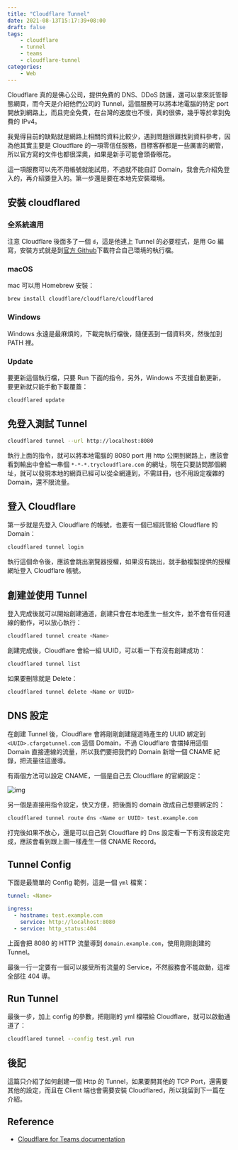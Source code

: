 ```yaml
---
title: "Cloudflare Tunnel"
date: 2021-08-13T15:17:39+08:00
draft: false
tags: 
    - cloudflare
    - tunnel
    - teams
    - cloudflare-tunnel
categories:
    - Web
---
```


Cloudflare 真的是佛心公司，提供免費的 DNS、DDoS 防護，還可以拿來託管靜態網頁，而今天是介紹他們公司的 Tunnel，這個服務可以將本地電腦的特定 port 開放到網路上，而且完全免費，在台灣的速度也不慢，真的很佛，幾乎等於拿到免費的 IPv4。

我覺得目前的缺點就是網路上相關的資料比較少，遇到問題很難找到資料參考，因為他其實主要是 Cloudflare 的一項零信任服務，目標客群都是一些厲害的網管，所以官方寫的文件也都很深奧，如果是新手可能會頭昏眼花。

<!--more-->

這一項服務可以先不用帳號就能試用，不過就不能自訂 Domain，我會先介紹免登入的，再介紹要登入的。第一步還是要在本地先安裝環境。

## 安裝 cloudflared

### 全系統適用

注意 Cloudflare 後面多了一個 `d`，這是他連上 Tunnel 的必要程式，是用 Go 編寫，安裝方式就是到[官方 Github](https://github.com/cloudflare/cloudflared/releases)下載符合自己環境的執行檔。

### macOS

mac 可以用 Homebrew 安裝：

```sh
brew install cloudflare/cloudflare/cloudflared
```

### Windows

Windows 永遠是最麻煩的，下載完執行檔後，隨便丟到一個資料夾，然後加到 PATH 裡。

### Update

要更新這個執行檔，只要 Run 下面的指令，另外，Windows 不支援自動更新，要更新就只能手動下載覆蓋：

```sh
cloudflared update
```

## 免登入測試 Tunnel

```sh
cloudflared tunnel --url http://localhost:8080  
```

執行上面的指令，就可以將本地電腦的 8080 port 用 http 公開到網路上，應該會看到輸出中會給一串個 `*-*-*.trycloudflare.com` 的網址，現在只要訪問那個網址，就可以發現本地的網頁已經可以從全網連到，不需註冊，也不用設定複雜的 Domain，還不限流量。

## 登入 Cloudflare

第一步就是先登入 Cloudflare 的帳號，也要有一個已經託管給 Cloudflare 的 Domain：

```sh
cloudflared tunnel login
```

執行這個命令後，應該會跳出瀏覽器授權，如果沒有跳出，就手動複製提供的授權網址登入 Cloudflare 帳號。

## 創建並使用 Tunnel

登入完成後就可以開始創建通道，創建只會在本地產生一些文件，並不會有任何連線的動作，可以放心執行：

```sh
cloudflared tunnel create <Name>
```

創建完成後，Cloudflare 會給一組 UUID，可以看一下有沒有創建成功：

```sh
cloudflared tunnel list
```

如果要刪除就是 Delete：

```sh
cloudflared tunnel delete <Name or UUID>
```

## DNS 設定

在創建 Tunnel 後，Cloudflare 會將剛剛創建隧道時產生的 UUID 綁定到 `<UUID>.cfargotunnel.com` 這個 Domain，不過 Cloudflare 會擋掉用這個 Domain 直接連線的流量，所以我們要把我們的 Domain 新增一個 CNAME 紀錄，把流量往這邊導。

有兩個方法可以設定 CNAME，一個是自己去 Cloudflare 的官網設定：

![img](https://cdn.jsdelivr.net/gh/TonyPepeBear/ImageBed@main/20210813165733.png)

另一個是直接用指令設定，快又方便，把後面的 domain 改成自己想要綁定的：

```sh
cloudflared tunnel route dns <Name or UUID> test.example.com
```

打完後如果不放心，還是可以自己到 Cloudflare 的 Dns 設定看一下有沒有設定完成，應該會看到跟上圖一樣產生一個 CNAME Record。

## Tunnel Config

下面是最簡單的 Config 範例，這是一個 `yml` 檔案：

```yml
tunnel: <Name>

ingress:
  - hostname: test.example.com
    service: http://localhost:8080
  - service: http_status:404
```

上面會把 8080 的 HTTP 流量導到 `domain.example.com`，使用剛剛創建的 Tunnel。

最後一行一定要有一個可以接受所有流量的 Service，不然服務會不能啟動，這裡全部往 404 導。

## Run Tunnel

最後一步，加上 config 的參數，把剛剛的 yml 檔喂給 Cloudflare，就可以啟動通道了：

```sh
cloudflared tunnel --config test.yml run
```

## 後記

這篇只介紹了如何創建一個 Http 的 Tunnel，如果要開其他的 TCP Port，還需要其他的設定，而且在 Client 端也會需要安裝 Cloudflared，所以我留到下一篇在介紹。

## Reference

* [Cloudflare for Teams documentation](https://developers.cloudflare.com/cloudflare-one/)
